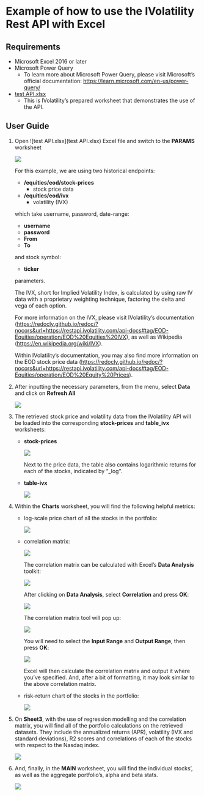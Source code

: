 # Example of how to use the IVolatility Rest API with Excel

## Requirements
- Microsoft Excel 2016 or later
- Microsoft Power Query 
  - To learn more about Microsoft Power Query, please visit Microsoft’s official documentation: <https://learn.microsoft.com/en-us/power-query/>
- <a href="test API.xlsx" download>test API.xlsx</a>
  - This is IVolatility’s prepared worksheet that demonstrates the use of the API.
## User Guide
   1. Open ![test API.xlsx](test API.xlsx) Excel file and switch to the **PARAMS** worksheet

         ![](images/001.png)

      For this example, we are using two historical endpoints:

      - **/equities/eod/stock-prices**
        - stock price data
      - **/equities/eod/ivx**
        - volatility (IVX)

      which take username, password, date-range:

      - **username**
      - **password**
      - **From** 
      - **To**

      and stock symbol: 

      - **ticker** 

      parameters.

      The IVX, short for Implied Volatility Index, is calculated by using raw IV data with a proprietary weighting technique, factoring the delta and vega of each option.

      For more information on the IVX, please visit IVolatility’s documentation (<https://redocly.github.io/redoc/?nocors&url=https://restapi.ivolatility.com/api-docs#tag/EOD-Equities/operation/EOD%20Equities%20IVX>), as well as Wikipedia (<https://en.wikipedia.org/wiki/IVX>).

      Within IVolatility’s documentation, you may also find more information on the EOD stock price data (<https://redocly.github.io/redoc/?nocors&url=https://restapi.ivolatility.com/api-docs#tag/EOD-Equities/operation/EOD%20Equity%20Prices>). 

   2. After inputting the necessary parameters, from the menu, select **Data** and click on **Refresh All**

         ![](images/002.png)

   3. The retrieved stock price and volatility data from the IVolatility API will be loaded into the corresponding **stock-prices** and **table\_ivx** worksheets:

      - **stock-prices**

         ![](images/003.png)

         Next to the price data, the table also contains logarithmic returns for each of the stocks, indicated by “\_log”.



      - **table-ivx**

         ![](images/004.png)

   4. Within the **Charts** worksheet, you will find the following helpful metrics:
   
      - log-scale price chart of all the stocks in the portfolio:

         ![](images/005.png)

      - correlation matrix:

         ![](images/006.png)


         The correlation matrix can be calculated with Excel’s **Data Analysis** toolkit:

         ![](images/007.png)


         After clicking on **Data Analysis**, select **Correlation** and press **OK**:

         ![](images/008.png)


         The correlation matrix tool will pop up:

         ![](images/009.png)


         You will need to select the **Input Range** and **Output Range**, then press **OK**:

         ![](images/010.png)


         Excel will then calculate the correlation matrix and output it where you’ve specified. And, after a bit of formatting, it may look similar to the above correlation matrix.

      - risk-return chart of the stocks in the portfolio:

         ![](images/011.png)


   5. On **Sheet3**, with the use of regression modelling and the correlation matrix, you will find all of the portfolio calculations on the retrieved datasets. They include the annualized returns (APR), volatility (IVX and standard deviations), R2 scores and correlations of each of the stocks with respect to the Nasdaq index.

         ![](images/012.png)

   6. And, finally, in the **MAIN** worksheet, you will find the individual stocks’, as well as the aggregate portfolio’s, alpha and beta stats.

         ![](images/013.png)

